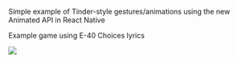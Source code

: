 Simple example of Tinder-style gestures/animations using the new
Animated API in React Native

Example game using E-40 Choices lyrics

![](http://giant.gfycat.com/ForkedGrizzledAfricangroundhornbill.gif)
